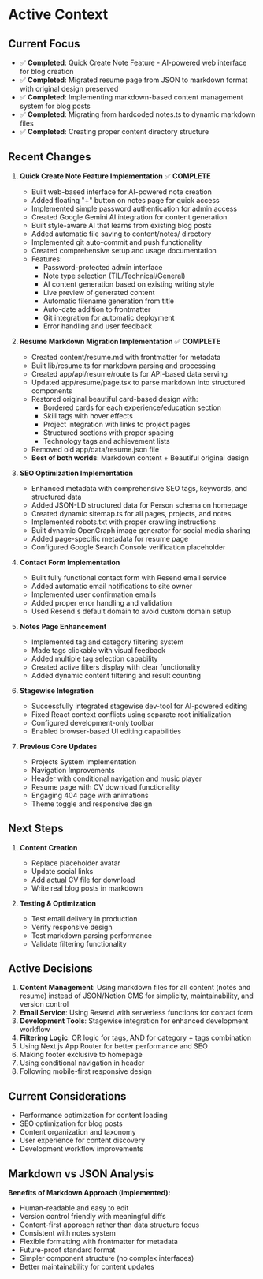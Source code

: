 # Active Context

## Current Focus
- ✅ **Completed**: Quick Create Note Feature - AI-powered web interface for blog creation
- ✅ **Completed**: Migrated resume page from JSON to markdown format with original design preserved
- ✅ **Completed**: Implementing markdown-based content management system for blog posts
- ✅ **Completed**: Migrating from hardcoded notes.ts to dynamic markdown files
- ✅ **Completed**: Creating proper content directory structure

## Recent Changes
1. **Quick Create Note Feature Implementation** ✅ **COMPLETE**
   - Built web-based interface for AI-powered note creation
   - Added floating "+" button on notes page for quick access
   - Implemented simple password authentication for admin access
   - Created Google Gemini AI integration for content generation
   - Built style-aware AI that learns from existing blog posts
   - Added automatic file saving to content/notes/ directory
   - Implemented git auto-commit and push functionality
   - Created comprehensive setup and usage documentation
   - Features:
     - Password-protected admin interface
     - Note type selection (TIL/Technical/General)
     - AI content generation based on existing writing style
     - Live preview of generated content
     - Automatic filename generation from title
     - Auto-date addition to frontmatter
     - Git integration for automatic deployment
     - Error handling and user feedback

2. **Resume Markdown Migration Implementation** ✅ **COMPLETE**
   - Created content/resume.md with frontmatter for metadata
   - Built lib/resume.ts for markdown parsing and processing
   - Created app/api/resume/route.ts for API-based data serving
   - Updated app/resume/page.tsx to parse markdown into structured components
   - Restored original beautiful card-based design with:
     - Bordered cards for each experience/education section
     - Skill tags with hover effects
     - Project integration with links to project pages
     - Structured sections with proper spacing
     - Technology tags and achievement lists
   - Removed old app/data/resume.json file
   - **Best of both worlds**: Markdown content + Beautiful original design

2. **SEO Optimization Implementation**
   - Enhanced metadata with comprehensive SEO tags, keywords, and structured data
   - Added JSON-LD structured data for Person schema on homepage
   - Created dynamic sitemap.ts for all pages, projects, and notes
   - Implemented robots.txt with proper crawling instructions
   - Built dynamic OpenGraph image generator for social media sharing
   - Added page-specific metadata for resume page
   - Configured Google Search Console verification placeholder

3. **Contact Form Implementation**
   - Built fully functional contact form with Resend email service
   - Added automatic email notifications to site owner
   - Implemented user confirmation emails
   - Added proper error handling and validation
   - Used Resend's default domain to avoid custom domain setup

4. **Notes Page Enhancement**
   - Implemented tag and category filtering system
   - Made tags clickable with visual feedback
   - Added multiple tag selection capability
   - Created active filters display with clear functionality
   - Added dynamic content filtering and result counting

5. **Stagewise Integration**
   - Successfully integrated stagewise dev-tool for AI-powered editing
   - Fixed React context conflicts using separate root initialization
   - Configured development-only toolbar
   - Enabled browser-based UI editing capabilities

6. **Previous Core Updates**
   - Projects System Implementation
   - Navigation Improvements
   - Header with conditional navigation and music player
   - Resume page with CV download functionality
   - Engaging 404 page with animations
   - Theme toggle and responsive design

## Next Steps
1. **Content Creation**
   - Replace placeholder avatar
   - Update social links
   - Add actual CV file for download
   - Write real blog posts in markdown

2. **Testing & Optimization**
   - Test email delivery in production
   - Verify responsive design
   - Test markdown parsing performance
   - Validate filtering functionality

## Active Decisions
1. **Content Management**: Using markdown files for all content (notes and resume) instead of JSON/Notion CMS for simplicity, maintainability, and version control
2. **Email Service**: Using Resend with serverless functions for contact form
3. **Development Tools**: Stagewise integration for enhanced development workflow
4. **Filtering Logic**: OR logic for tags, AND for category + tags combination
5. Using Next.js App Router for better performance and SEO
6. Making footer exclusive to homepage
7. Using conditional navigation in header
8. Following mobile-first responsive design

## Current Considerations
- Performance optimization for content loading
- SEO optimization for blog posts
- Content organization and taxonomy
- User experience for content discovery
- Development workflow improvements

## Markdown vs JSON Analysis
**Benefits of Markdown Approach (implemented):**
- Human-readable and easy to edit
- Version control friendly with meaningful diffs
- Content-first approach rather than data structure focus
- Consistent with notes system
- Flexible formatting with frontmatter for metadata
- Future-proof standard format
- Simpler component structure (no complex interfaces)
- Better maintainability for content updates 